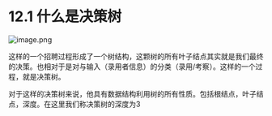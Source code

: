 # 12.1 什么是决策树

![image.png](https://upload-images.jianshu.io/upload_images/7220971-a9074f86b5cad8d9.png?imageMogr2/auto-orient/strip%7CimageView2/2/w/1240)



这样的一个招聘过程形成了一个树结构，这颗树的所有叶子结点其实就是我们最终的决策。也相对于是对与输入（录用者信息）的分类（录用/考察）。这样的一个过程，就是决策树。

对于这样的决策树来说，他具有数据结构利用树的所有性质。包括根结点，叶子结点，深度。在这里我们称决策树的深度为3


